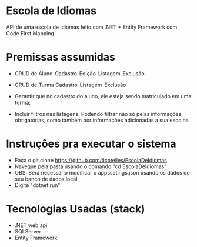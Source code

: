 # Escola de Idiomas
API de uma escola de idiomas feito com .NET +  Entity Framework com Code First Mapping


# Premissas assumidas

- CRUD de Aluno  
Cadastro  
Edição  
Listagem  
Exclusão

- CRUD de Turma 
Cadastro  
Listagem  
Exclusão 

- Garantir que no cadastro do aluno, ele esteja sendo matriculado em uma turma;
- Incluir filtros nas listagens. Podendo filtrar não só pelas informações obrigatórias, como também por informações adicionadas a sua escolha

# Instruções pra executar o sistema
- Faça o git clone https://github.com/ticotelles/EscolaDeIdiomas
- Navegue pela pasta usando o comando "cd EscolaDeIdiomas"
- OBS: Será necessário modificar o appssetings.json usando os dados do seu banco de dados local.
- Digite "dotnet run"

# Tecnologias Usadas (stack)

- .NET web api
- SQLServer 
- Entity Framework

